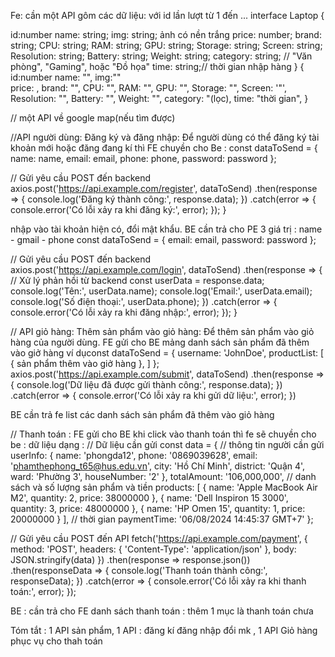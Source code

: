 Fe: cần một API gôm các dữ liệu:
với id lần lượt từ 1 đến ...
interface Laptop {

id:number
name: string;
img: string; ảnh có nền trắng
price: number;
brand: string;
CPU: string;
RAM: string;
GPU: string;
Storage: string;
Screen: string;
Resolution: string;
Battery: string;
Weight: string;
category: string; // "Văn phòng", "Gaming", hoặc "Đồ họa"
time: string;// thời gian nhập hàng
}
{
id:number
name: "",
img:""  
price: ,
brand: "",
CPU: "",
RAM: "",
GPU: "",
Storage: "",
Screen: '"',
Resolution: "",
Battery: "",
Weight: "",
category: "(lọc),
time: "thời gian",
}

// một API về google map(nếu tìm được)

//API người dùng:
Đăng ký và đăng nhập: Để người dùng có thể đăng ký tài khoản mới hoặc đăng
đang kí thì FE chuyền cho Be : 
const dataToSend = {
    name: name,
    email: email,
    phone: phone,
    password: password
  };

  // Gửi yêu cầu POST đến backend
  axios.post('https://api.example.com/register', dataToSend)
    .then(response => {
      console.log('Đăng ký thành công:', response.data);
    })
    .catch(error => {
      console.error('Có lỗi xảy ra khi đăng ký:', error);
    });
}


 nhập vào tài khoản hiện có, đổi mật khẩu.
 BE cần trả cho PE 3 giá trị : name - gmail - phone
const dataToSend = {
    email: email,
    password: password
  };

  // Gửi yêu cầu POST đến backend
  axios.post('https://api.example.com/login', dataToSend)
    .then(response => {
      // Xử lý phản hồi từ backend
      const userData = response.data;
      console.log('Tên:', userData.name);
      console.log('Email:', userData.email);
      console.log('Số điện thoại:', userData.phone);
    })
    .catch(error => {
      console.error('Có lỗi xảy ra khi đăng nhập:', error);
    });
}


// API giỏ hàng:
Thêm sản phẩm vào giỏ hàng: Để thêm sản phẩm vào giỏ hàng của người dùng.
FE gửi cho BE mảng danh sách sản phẩm đã thêm vào giở hàng
ví dụconst dataToSend = {
  username: 'JohnDoe',
  productList: [
    { sản phẩm thêm vào giở hàng },
  ]
};
axios.post('https://api.example.com/submit', dataToSend)
  .then(response => {
    console.log('Dữ liệu đã được gửi thành công:', response.data);
  })
  .catch(error => {
    console.error('Có lỗi xảy ra khi gửi dữ liệu:', error);
  })

BE cần trả fe list các danh sách sản phẩm đã thêm vào giỏ hàng




//
Thanh toán :
FE gửi cho BE 
khi click vào thanh toán thì fe sẽ chuyền cho be : dữ liệu dạng :
// Dữ liệu cần gửi
const data = {
    // thông tin người cần gửi
  userInfo: {
    name: 'phongda12',
    phone: '0869039628',
    email: 'phamthephong_t65@hus.edu.vn',
    city: 'Hồ Chí Minh',
    district: 'Quận 4',
    ward: 'Phường 3',
    houseNumber: '2'
  },
  totalAmount: '106,000,000',
  // danh sách và số lượng sản phẩm và tiền
  products: [
    {
      name: 'Apple MacBook Air M2',
      quantity: 2,
      price: 38000000
    },
    {
      name: 'Dell Inspiron 15 3000',
      quantity: 3,
      price: 48000000
    },
    {
      name: 'HP Omen 15',
      quantity: 1,
      price: 20000000
    }
  ],
  // thời gian
  paymentTime: '06/08/2024 14:45:37 GMT+7'
};

// Gửi yêu cầu POST đến API
fetch('https://api.example.com/payment', {
  method: 'POST',
  headers: {
    'Content-Type': 'application/json'
  },
  body: JSON.stringify(data)
})
  .then(response => response.json())
  .then(responseData => {
    console.log('Thanh toán thành công:', responseData);
  })
  .catch(error => {
    console.error('Có lỗi xảy ra khi thanh toán:', error);
  });

BE : cần trả cho FE danh sách thanh toán : thêm 1 mục là thanh toán chưa 




Tóm tắt : 1 API sản phẩm, 1 API : đăng kí đăng nhập đổi mk , 1 API Giỏ hàng phục vụ cho thah toán
